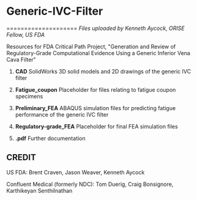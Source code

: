 # Generic-IVC-Filter
====================
*Files uploaded by Kenneth Aycock, ORISE Fellow, US FDA*

Resources for FDA Critical Path Project, "Generation and Review of Regulatory-Grade Computational Evidence Using a Generic Inferior Vena Cava Filter"

1. **CAD** SolidWorks 3D solid models and 2D drawings of the generic IVC filter

2. **Fatigue_coupon** Placeholder for files relating to fatigue coupon specimens

3. **Preliminary_FEA** ABAQUS simulation files for predicting fatigue performance of the generic IVC filter

4. **Regulatory-grade_FEA** Placeholder for final FEA simulation files

5. **.pdf** Further documentation 


CREDIT
------
US FDA: Brent Craven, Jason Weaver, Kenneth Aycock

Confluent Medical (formerly NDC): Tom Duerig, Craig Bonsignore, Karthikeyan Senthilnathan
